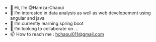 - 👋 Hi, I’m @Hamza-Chaoui
- 👀 I’m interested in  data analysis as well as web developement using angular and java 
- 🌱 I’m currently learning spring boot 
- 💞️ I’m looking to collaborate on ...
- 📫 How to reach me :  hchaoui011@gmail.com

<!---
Hamza-Chaoui/Hamza-Chaoui is a ✨ special ✨ repository because its `README.md` (this file) appears on your GitHub profile.
You can click the Preview link to take a look at your changes.
--->
